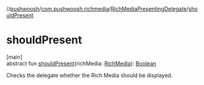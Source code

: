//[pushwoosh](../../../index.md)/[com.pushwoosh.richmedia](../index.md)/[RichMediaPresentingDelegate](index.md)/[shouldPresent](should-present.md)

# shouldPresent

[main]\
abstract fun [shouldPresent](should-present.md)(richMedia: [RichMedia](../-rich-media/index.md)): [Boolean](https://kotlinlang.org/api/latest/jvm/stdlib/kotlin-stdlib/kotlin/-boolean/index.html)

Checks the delegate whether the Rich Media should be displayed.
